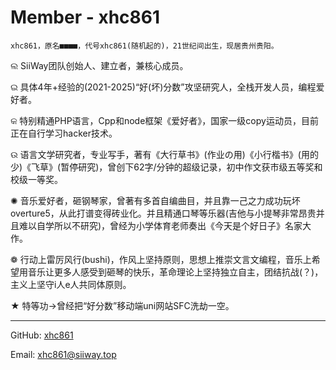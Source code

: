 # Member - xhc861

    xhc861，原名■■■■，代号xhc861(随机起的)，21世纪间出生，现居贵州贵阳。

ଲ  SiiWay团队创始人、建立者，兼核心成员。

ଇ  具体4年+经验的(2021-2025)“好(坏)分数”攻坚研究人，全栈开发人员，编程爱好者。

କ  特别精通PHP语言，Cpp和node框架《爱好者》，国家一级copy运动员，目前正在自行学习hacker技术。

ଉ  语言文学研究者，专业写手，著有《大行草书》(作业の用)《小行楷书》(用的少)《飞草》(暂停研究)，曾创下62字/分钟的超级记录，初中作文获市级五等奖和校级一等奖。

✺  音乐爱好者，砸钢琴家，曾著有多首自编曲目，并且靠一己之力成功玩坏overture5，从此打谱变得砖业化。并且精通口琴等乐器(吉他与小提琴非常昂贵并且难以自学所以不研究)，曾经为小学体育老师奏出《今天是个好日子》名家大作。

❁  行动上雷厉风行(bushi)，作风上坚持原则，思想上推崇文言文编程，音乐上希望用音乐让更多人感受到砸琴的快乐，革命理论上坚持独立自主，团结抗战(？)，主义上坚守i人e人共同体原则。

★  特等功→曾经把“好分数”移动端uni网站SFC洗劫一空。

---

GitHub: [xhc861](https://github.com/xhc861)

Email: [xhc861@siiway.top](mailto:xhc861@siiway.top)